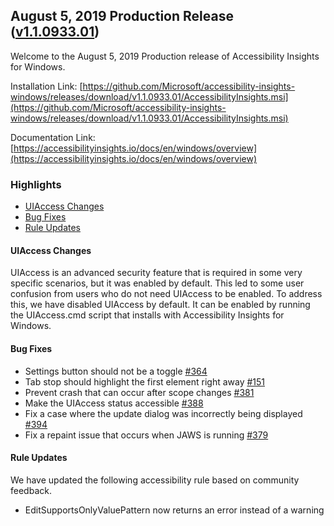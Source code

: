 ## August 5, 2019 Production Release ([v1.1.0933.01](https://github.com/Microsoft/accessibility-insights-windows/releases/tag/v1.1.0933.01))

Welcome to the August 5, 2019 Production release of Accessibility Insights for Windows.

Installation Link: [https://github.com/Microsoft/accessibility-insights-windows/releases/download/v1.1.0933.01/AccessibilityInsights.msi](https://github.com/Microsoft/accessibility-insights-windows/releases/download/v1.1.0933.01/AccessibilityInsights.msi)

Documentation Link: [https://accessibilityinsights.io/docs/en/windows/overview](https://accessibilityinsights.io/docs/en/windows/overview)

### Highlights

- [UIAccess Changes](#uiaccess-changes)
- [Bug Fixes](#bug-fixes)
- [Rule Updates](#rule-updates)

#### UIAccess Changes

UIAccess is an advanced security feature that is required in some very specific scenarios, but it was enabled by default. This led to some user confusion from users who do not need UIAccess to be enabled. To address this, we have disabled UIAccess by default. It can be enabled by running the UIAccess.cmd script that installs with Accessibility Insights for Windows.

#### Bug Fixes

- Settings button should not be a toggle [#364](https://github.com/Microsoft/accessibility-insights-windows/issues/364)
- Tab stop should highlight the first element right away [#151](https://github.com/Microsoft/accessibility-insights-windows/issues/151)
- Prevent crash that can occur after scope changes [#381](https://github.com/Microsoft/accessibility-insights-windows/issues/381)
- Make the UIAccess status accessible [#388](https://github.com/microsoft/accessibility-insights-windows/pull/388)
- Fix a case where the update dialog was incorrectly being displayed [#394](https://github.com/Microsoft/accessibility-insights-windows/issues/394)
- Fix a repaint issue that occurs when JAWS is running [#379](https://github.com/Microsoft/accessibility-insights-windows/issues/379)

#### Rule Updates

We have updated the following accessibility rule based on community feedback.

- EditSupportsOnlyValuePattern now returns an error instead of a warning
